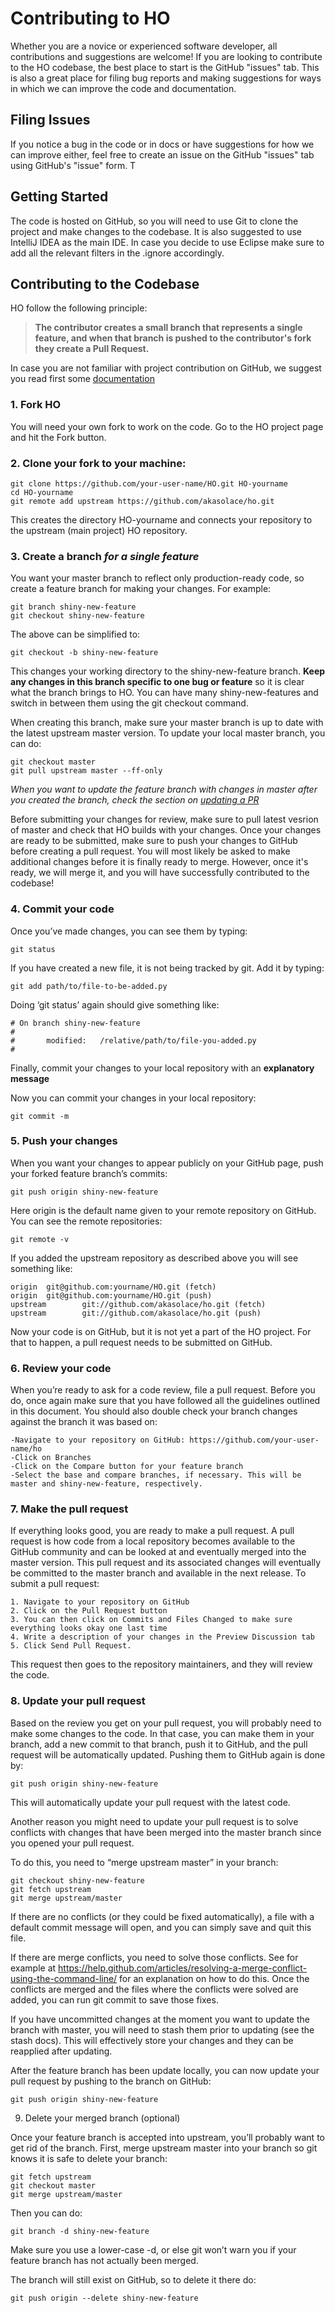 # Contributing to HO

Whether you are a novice or experienced software developer, all contributions and suggestions are welcome!
If you are looking to contribute to the HO codebase, the best place to start is the GitHub "issues" tab.
This is also a great place for filing bug reports and making suggestions for ways in which we can improve the code and documentation.

## Filing Issues

If you notice a bug in the code or in docs or have suggestions for how we can improve either, feel free to create an issue on the GitHub "issues" tab using GitHub's "issue" form. T

## Getting Started

The code is hosted on GitHub, so you will need to use Git to clone the project and make changes to the codebase. 
It is also suggested to use IntelliJ IDEA as the main IDE. In case you decide to use Eclipse make sure to add all the relevant filters in the .ignore accordingly.


## Contributing to the Codebase

HO follow the following principle:

> **The contributor creates a small branch that represents a single feature, and when that branch is pushed to the contributor's fork they create a Pull Request.**

In case you are not familiar with project contribution on GitHub, we suggest you read first some [documentation](https://guides.github.com/activities/forking/)

### 1. Fork HO

You will need your own fork to work on the code. Go to the HO project page and hit the Fork button. 

### 2. Clone your fork to your machine:

~~~
git clone https://github.com/your-user-name/HO.git HO-yourname
cd HO-yourname
git remote add upstream https://github.com/akasolace/ho.git 
~~~

This creates the directory HO-yourname and connects your repository to the upstream (main project) HO repository.


### 3. Create a branch ***for a single feature***

You want your master branch to reflect only production-ready code, so create a feature branch for making your changes. For example:

~~~
git branch shiny-new-feature
git checkout shiny-new-feature
~~~

The above can be simplified to:

~~~
git checkout -b shiny-new-feature
~~~

This changes your working directory to the shiny-new-feature branch. **Keep any changes in this branch specific to one bug or feature** so it is clear what the branch brings to HO. You can have many shiny-new-features and switch in between them using the git checkout command.

When creating this branch, make sure your master branch is up to date with the latest upstream master version. To update your local master branch, you can do:

~~~
git checkout master
git pull upstream master --ff-only
~~~

*When you want to update the feature branch with changes in master after you created the branch, check the section on [updating a PR](#update-your-pull-request)*

Before submitting your changes for review, make sure to pull latest vesrion of master and check that HO builds with your changes. 
Once your changes are ready to be submitted, make sure to push your changes to GitHub before creating a pull request. 
You will most likely be asked to make additional changes before it is finally ready to merge. 
However, once it's ready, we will merge it, and you will have successfully contributed to the codebase!



### 4. Commit your code

Once you’ve made changes, you can see them by typing:

```git status```

If you have created a new file, it is not being tracked by git. Add it by typing:

```git add path/to/file-to-be-added.py```

Doing ‘git status’ again should give something like:

~~~
# On branch shiny-new-feature
#
#       modified:   /relative/path/to/file-you-added.py
#
~~~

Finally, commit your changes to your local repository with an **explanatory message**

Now you can commit your changes in your local repository:

```git commit -m```

### 5. Push your changes

When you want your changes to appear publicly on your GitHub page, push your forked feature branch’s commits:

```git push origin shiny-new-feature```

Here origin is the default name given to your remote repository on GitHub. You can see the remote repositories:

```git remote -v```

If you added the upstream repository as described above you will see something like:

~~~
origin  git@github.com:yourname/HO.git (fetch)
origin  git@github.com:yourname/HO.git (push)
upstream        git://github.com/akasolace/ho.git (fetch)
upstream        git://github.com/akasolace/ho.git (push)
~~~

Now your code is on GitHub, but it is not yet a part of the HO project. For that to happen, a pull request needs to be submitted on GitHub.

### 6. Review your code

When you’re ready to ask for a code review, file a pull request. Before you do, once again make sure that you have followed all the guidelines outlined in this document. You should also double check your branch changes against the branch it was based on:

    -Navigate to your repository on GitHub: https://github.com/your-user-name/ho
    -Click on Branches
    -Click on the Compare button for your feature branch
    -Select the base and compare branches, if necessary. This will be master and shiny-new-feature, respectively.

### 7. Make the pull request

If everything looks good, you are ready to make a pull request. A pull request is how code from a local repository becomes available to the GitHub community and can be looked at and eventually merged into the master version. This pull request and its associated changes will eventually be committed to the master branch and available in the next release. To submit a pull request:

    1. Navigate to your repository on GitHub
    2. Click on the Pull Request button
    3. You can then click on Commits and Files Changed to make sure everything looks okay one last time
    4. Write a description of your changes in the Preview Discussion tab
    5. Click Send Pull Request.

This request then goes to the repository maintainers, and they will review the code.

### 8. Update your pull request

Based on the review you get on your pull request, you will probably need to make some changes to the code. In that case, you can make them in your branch, add a new commit to that branch, push it to GitHub, and the pull request will be automatically updated. Pushing them to GitHub again is done by:

```git push origin shiny-new-feature```

This will automatically update your pull request with the latest code.

Another reason you might need to update your pull request is to solve conflicts with changes that have been merged into the master branch since you opened your pull request.

To do this, you need to “merge upstream master” in your branch:

~~~
git checkout shiny-new-feature
git fetch upstream
git merge upstream/master
~~~

If there are no conflicts (or they could be fixed automatically), a file with a default commit message will open, and you can simply save and quit this file.

If there are merge conflicts, you need to solve those conflicts. See for example at https://help.github.com/articles/resolving-a-merge-conflict-using-the-command-line/ for an explanation on how to do this. Once the conflicts are merged and the files where the conflicts were solved are added, you can run git commit to save those fixes.

If you have uncommitted changes at the moment you want to update the branch with master, you will need to stash them prior to updating (see the stash docs). This will effectively store your changes and they can be reapplied after updating.

After the feature branch has been update locally, you can now update your pull request by pushing to the branch on GitHub:

```git push origin shiny-new-feature```

9. Delete your merged branch (optional)

Once your feature branch is accepted into upstream, you’ll probably want to get rid of the branch. First, merge upstream master into your branch so git knows it is safe to delete your branch:

~~~
git fetch upstream
git checkout master
git merge upstream/master
~~~

Then you can do:

```git branch -d shiny-new-feature```

Make sure you use a lower-case -d, or else git won’t warn you if your feature branch has not actually been merged.

The branch will still exist on GitHub, so to delete it there do:

```git push origin --delete shiny-new-feature```

